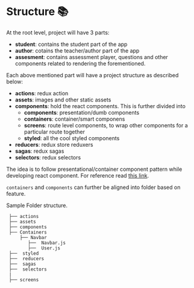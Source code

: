 # Structure 📚

At the root level, project will have 3 parts:

- **student**: contains the student part of the app
- **author**: cotains the teacher/author part of the app
- **assesment**: contains assessment player, questions and other components related to rendering the forementioned.

Each above mentioned part will have a project structure as described below:

- **actions**: redux action
- **assets**: images and other static assets
- **components**: hold the react components. This is further divided into
  - **components**: presentation/dumb components
  - **containers**: container/smart componens
  - **screens**: route level components, to wrap other components for a particular route together
  - **styled**: all the cool styled components
- **reducers**: redux store reduxers
- **sagas**: redux sagas
- **selectors**: redux selectors

The idea is to follow presentational/container component pattern while developing react component. For reference read [this link](https://medium.com/@dan_abramov/smart-and-dumb-components-7ca2f9a7c7d0).

`containers` and `components` can further be aligned into folder based on feature.

Sample Folder structure.

```
 ├── actions
 ├── assets
 ├── components
 ├── Containers
     ├── Navbar
        ├──  Navbar.js
        ├──  User.js
 ├──  styled
 ├──  reducers
 ├──  sagas
 ├──  selectors
 |
 ├── screens
```
